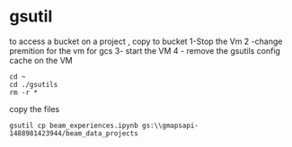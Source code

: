 

# gsutil 

to access a  bucket on a project , copy  to  bucket
1-Stop the Vm 
2 -change premition for the vm for gcs
3- start the VM 
4 - remove the gsutils config cache on the VM 

```
cd ~
cd ./gsutils
rm -r *
```

copy  the files 
```
gsutil cp beam_experiences.ipynb gs:\\gmapsapi-1488981423944/beam_data_projects
```

